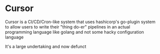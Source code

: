 # Cursor

Cursor is a CI/CD/Cron-like system that uses hashicorp's go-plugin system to allow users to write their "thing do-er" pipelines in an actual programming language like golang and not some hacky configuration language

It's a large undertaking and now defunct
